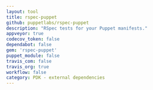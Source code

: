 ```yaml
---
layout: tool
title: rspec-puppet
github: puppetlabs/rspec-puppet
description: "RSpec tests for your Puppet manifests."
appveyor: true
codecov_token: false
dependabot: false
gem: 'rspec-puppet'
puppet_module: false
travis_com: false
travis_org: true
workflow: false
category: PDK - external dependencies
---
```


